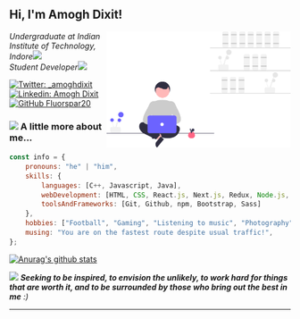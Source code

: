 <h2> Hi, I'm Amogh Dixit!</h2>
<img align='right' src="./images/img.svg" width="330">
<p><em>Undergraduate at Indian Institute of Technology, Indore<img src="https://media.giphy.com/media/fYSnHlufseco8Fh93Z/giphy.gif" width="30"></br>Student Developer<img src="https://media.giphy.com/media/WUlplcMpOCEmTGBtBW/giphy.gif" width="30"> 
</em></p>

[![Twitter: _amoghdixit](https://img.shields.io/twitter/follow/_amoghdixit?style=social)](https://twitter.com/amoghdixit20)
[![Linkedin: Amogh Dixit](https://img.shields.io/badge/-amoghdixit2010-blue?style=flat-square&logo=Linkedin&logoColor=white&link=https://www.linkedin.com/in/amoghdixit2010/)](https://www.linkedin.com/in/amoghdixit2010/)
[![GitHub Fluorspar20](https://img.shields.io/github/followers/fluorspar20?label=follow&style=social)](https://github.com/fluorspar20)

### <img src="https://i.pinimg.com/originals/c8/43/64/c84364879bced7491ea36fb4f69ea4e2.gif" width="50"> A little more about me...

```javascript
const info = {
    pronouns: "he" | "him",
    skills: {
        languages: [C++, Javascript, Java],
        webDevelopment: [HTML, CSS, React.js, Next.js, Redux, Node.js, Express, MongoDB],
        toolsAndFrameworks: [Git, Github, npm, Bootstrap, Sass]
    },
    hobbies: ["Football", "Gaming", "Listening to music", "Photography"],
    musing: "You are on the fastest route despite usual traffic!",
};
```

[![Anurag's github stats](https://github-readme-stats.vercel.app/api?username=fluorspar20&show_icons=true&theme=radical)](https://github.com/anuraghazra/github-readme-stats)

<img src="https://media.giphy.com/media/LnQjpWaON8nhr21vNW/giphy.gif" width="60"> <em><b>Seeking to be inspired, to envision the unlikely, to work hard for things that are worth it, and to be surrounded by those who bring out the best in me</b> :)</em>

---
